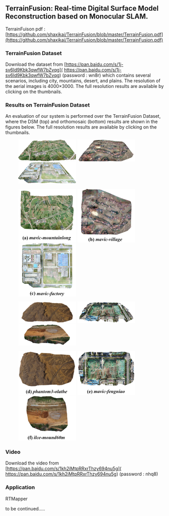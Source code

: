 ## TerrainFusion: Real-time Digital Surface Model Reconstruction based on Monocular SLAM.

TerrainFuison pdf : [https://github.com/shaxikai/TerrainFusion/blob/master/TerrainFusion.pdf](https://github.com/shaxikai/TerrainFusion/blob/master/TerrainFusion.pdf)



### TerrainFusion Dataset

Download the dataset from [https://pan.baidu.com/s/1j-sv6Id9Kbk3qwfW7bZvqg]( https://pan.baidu.com/s/1j-sv6Id9Kbk3qwfW7bZvqg) (password : wn8r) which contains several scenarios, including city, mountains, desert, and plains.  The resolution of the aerial images is 4000×3000. The full resolution results are available by clicking on the thumbnails.



### Results on TerrainFusion Dataset

An evaluation of our system is performed over the TerrainFusion Dataset, where the DSM (top) and orthomosaic (bottom) results are shown in the figures below. The full resolution results are available by clicking on the thumbnails.



<figure>
    <a href="./images/DSMmountainlong-side.png">
    	<img src="./images/mountain_s.png" width="180"/></a>
    <a href="./images/DSMvillage-side.png">
        <img src="./images/village_s.png" width="180"/></a>
    <a href="./images/DSMfactory-side.png">
        <img src="./images/factory_s.png" width="180"/></a>
</figure>

<figure>
    <a href="./images/DSMmountainlong-up.png">
    	<img src="./images/mountain_u.png" width="180"/></a>
    <a href="./images/DSMvillage-up.png">
    	<img src="./images/village_u.png" width="180"/></a>
    <a href="./images/DSMfactory-up.png">
        <img src="./images/factory_u.png" width="180"/></a>
</figure>




<figure class="3">
    <a href="./images/DSMshamo-side.png">
        <img src="./images/shamo_s.png" width="180"/></a>
    <a href="./images/DSMfengniao-side.png">
        <img src="./images/fengniao_s.png" width="180"/></a>
    <a href="./images/DSMmound60-side.png">
        <img src="./images/moun60_s.png" width="180"/></a>
</figure>


<figure>
    <a href="./images/DSMshamo-up.png">
        <img src="./images/shamo_u.png" width="180"/></a>
    <a href="./images/DSMfengniao-up.png">
        <img src="./images/fengniao_u.png" width="180"></a>
    <a href="./images/DSMmound60s-up.png">
        <img src="./images/moun60_u.png" width="180"/></a>
</figure>


### Video

Download the video from [https://pan.baidu.com/s/1kh2iMtpRRxrThzy694nu5g]( https://pan.baidu.com/s/1kh2iMtpRRxrThzy694nu5g) (password : nhq8) 



### Application

RTMapper

to be continued.....